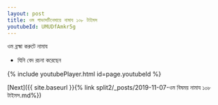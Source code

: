 ```yaml
---
layout: post
title: ওম গাভাসটিনেমায়ে নামায ১০৮ টাইমস
youtubeId: UMUDfAmkr5g
---
```

 
 
 ওম ব্রহ্মা করুটে নামায  
 
 -  যিনি বেদ রচনা করেছেন 
 
  
 
  
 
 
 
 
 
 


{% include youtubePlayer.html id=page.youtubeId %}
 
[Next]({{ site.baseurl }}{% link  split2/_posts/2019-11-07-ওম বিষময় নামায ১০৮ টাইমস.md%})
 
